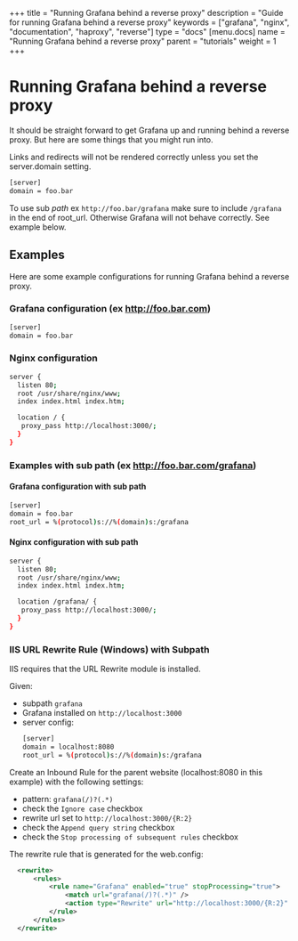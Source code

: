 +++
title = "Running Grafana behind a reverse proxy"
description = "Guide for running Grafana behind a reverse proxy"
keywords = ["grafana", "nginx", "documentation", "haproxy", "reverse"]
type = "docs"
[menu.docs]
name = "Running Grafana behind a reverse proxy"
parent = "tutorials"
weight = 1
+++


# Running Grafana behind a reverse proxy

It should be straight forward to get Grafana up and running behind a reverse proxy. But here are some things that you might run into.

Links and redirects will not be rendered correctly unless you set the server.domain setting.
```bash
[server]
domain = foo.bar
```

To use sub *path* ex `http://foo.bar/grafana` make sure to include `/grafana` in the end of root_url.
Otherwise Grafana will not behave correctly. See example below.

## Examples
Here are some example configurations for running Grafana behind a reverse proxy.

### Grafana configuration (ex http://foo.bar.com)

```bash
[server]
domain = foo.bar
```

### Nginx configuration

```bash
server {
  listen 80;
  root /usr/share/nginx/www;
  index index.html index.htm;

  location / {
   proxy_pass http://localhost:3000/;
  }
}
```

### Examples with **sub path** (ex http://foo.bar.com/grafana)

#### Grafana configuration with sub path
```bash
[server]
domain = foo.bar
root_url = %(protocol)s://%(domain)s:/grafana
```

#### Nginx configuration with sub path
```bash
server {
  listen 80;
  root /usr/share/nginx/www;
  index index.html index.htm;

  location /grafana/ {
   proxy_pass http://localhost:3000/;
  }
}
```
### IIS URL Rewrite Rule (Windows) with Subpath

IIS requires that the URL Rewrite module is installed.

Given:
- subpath `grafana`
- Grafana installed on `http://localhost:3000`
- server config:
    ```bash
    [server]
    domain = localhost:8080
    root_url = %(protocol)s://%(domain)s:/grafana
    ```

Create an Inbound Rule for the parent website (localhost:8080 in this example) with the following settings:
- pattern: `grafana(/)?(.*)`
- check the `Ignore case` checkbox
- rewrite url set to `http://localhost:3000/{R:2}`
- check the `Append query string` checkbox
- check the `Stop processing of subsequent rules` checkbox

The rewrite rule that is generated for the web.config:

```xml
  <rewrite>
      <rules>
          <rule name="Grafana" enabled="true" stopProcessing="true">
              <match url="grafana(/)?(.*)" />
              <action type="Rewrite" url="http://localhost:3000/{R:2}" logRewrittenUrl="false" />
          </rule>
      </rules>
  </rewrite>
```
